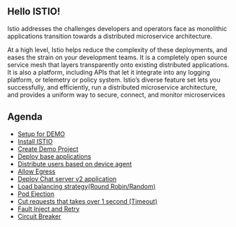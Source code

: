 Hello ISTIO!
-------------

Istio addresses the challenges developers and operators face as monolithic applications transition towards a distributed microservice architecture.

At a high level, Istio helps reduce the complexity of these deployments, and eases the strain on your development teams. It is a completely open source service mesh that layers transparently onto existing distributed applications. It is also a platform, including APIs that let it integrate into any logging platform, or telemetry or policy system. Istio’s diverse feature set lets you successfully, and efficiently, run a distributed microservice architecture, and provides a uniform way to secure, connect, and monitor microservices



## Agenda

- [Setup for DEMO](docs/0.setup.adoc)
- [Install ISTIO](docs/1.install_istio.adoc)
- [Create Demo Project](docs/2.create_demo_project.adoc)
- [Deploy base applications](docs/3.deploy_base_applications.adoc)
- [Distribute users based on device agent](docs/4.distribute_users_based_on_device.adoc)
- [Allow Egress](docs/5.allow_egress.adoc)
- [Deploy Chat server v2 application](docs/6.canary_deployment_chat_server.adoc)
- [Load balancing strategy(Round Robin/Random)](docs/7.load_balancing_ways.adoc)
- [Pod Ejection](docs/8.pod_ejection.adoc)
- [Cut requests that takes over 1 second (Timeout)](docs/9.timeout.adoc)
- [Fault Inject and Retry](docs/10.fault_inject_and_retry.adoc)
- [Circuit Breaker](docs/11.circuit_breaker.adoc)




